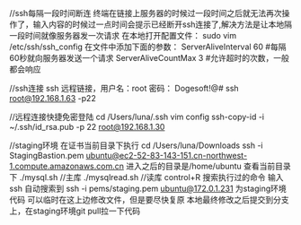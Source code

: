 //ssh每隔一段时间断连
终端在链接上服务器的时候过一段时间之后就无法再次操作了，输入内容的时候过一点时间会提示已经断开ssh连接了,解决方法是让本地隔一段时间就像服务器发一次请求
在本地打开配置文件：
sudo vim /etc/ssh/ssh_config
在文件中添加下面的参数：
ServerAliveInterval 60 #每隔60秒就向服务器发送一个请求
ServerAliveCountMax 3  #允许超时的次数，一般都会响应

//ssh连接
ssh 远程链接，用户名：root      密码： Dogesoft!@#
ssh root@192.168.1.63 -p22

//远程连接快捷免密登陆
cd /Users/luna/.ssh
vim config
ssh-copy-id -i ~/.ssh/id_rsa.pub -p 22 root@192.168.1.30

//staging环境
在证书当前目录下执行
cd /Users/luna/Downloads
ssh -i StagingBastion.pem ubuntu@ec2-52-83-143-151.cn-northwest-1.compute.amazonaws.com.cn
进入之后的目录是/home/ubuntu
查看当前目录下
./mysql.sh   //主库
./mysqlread.sh     //读库
control+R 搜索执行过的命令
输入ssh 自动搜索到 ssh -i pems/staging.pem ubuntu@172.0.1.231  为staging环境代码
可以临时在这上边修改文件，但是要尽快复原
本地最终修改之后提交到分支上，在staging环境git pull拉一下代码




